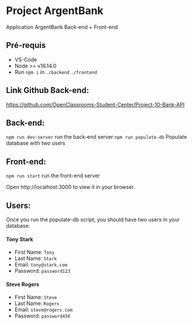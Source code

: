 # Project ArgentBank

Application ArgentBank Back-end + Front-end

## Pré-requis

- VS-Code
- Node >= v16.14.0
- Run `npm i` in `./backend` `./frontend`

## Link Github Back-end:
https://github.com/OpenClassrooms-Student-Center/Project-10-Bank-API

## Back-end:
`npm run dev:server` run the back-end server
`npm run populate-db` Populate database with two users

## Front-end:
`npm run start` run the front-end server

Open http://localhost:3000 to view it in your browser.

## Users:
Once you run the populate-db script, you should have two users in your database:

#### Tony Stark
- First Name: `Tony`
- Last Name: `Stark`
- Email: `tony@stark.com`
- Password: `password123`

#### Steve Rogers
- First Name: `Steve`
- Last Name: `Rogers`
- Email: `steve@rogers.com`
- Password: `password456`